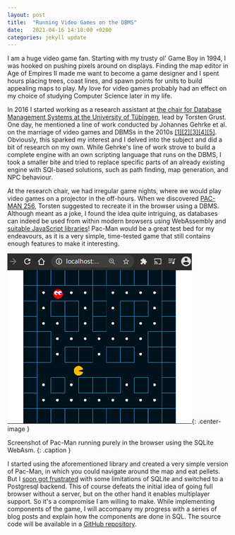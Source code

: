 ```yaml
---
layout: post
title:  "Running Video Games on the DBMS"
date:   2021-04-16 14:18:00 +0200
categories: jekyll update
---
```


I am a huge video game fan. Starting with my trusty ol' Game Boy in 1994, I was hooked on pushing pixels around on displays. Finding the map editor in Age of Empires II made me want to become a game designer and I spent hours placing trees, coast lines, and spawn points for units to build appealing maps to play. My love for video games probably had an effect on my choice of studying Computer Science later in my life.

In 2016 I started working as a research assistant at [the chair for Database Management Systems at the University of Tübingen][utuedbms], lead by Torsten Grust. One day, he mentioned a line of work conducted by Johannes Gehrke et al. on the marriage of video games and DBMSs in the 2010s [[1]](https://www.cs.cornell.edu/~wmwhite/papers/2007-SIGMOD-Games.pdf)[[2]](https://www.researchgate.net/publication/221215042_Database_research_in_computer_games)[[3]](https://dl.acm.org/doi/10.1145/1324185.1324186)[[4]](https://dl.acm.org/doi/pdf/10.1145/1376616.1376739)[[5]](https://dl.acm.org/doi/10.1145/2038916.2038936). Obviously, this sparked my interest and I delved into the subject and did a bit of research on my own.
While Gehrke's line of work strove to build a complete engine with an own scripting language that runs on the DBMS, I took a smaller bite and tried to replace specific parts of an already existing engine with SQl-based solutions, such as path finding, map generation, and NPC behaviour.

At the research chair, we had irregular game nights, where we would play video games on a projector in the off-hours. When we discovered [PAC-MAN 256][pacman256], Torsten suggested to recreate it in the browser using a DBMS. Although meant as a joke, I found the idea quite intriguing, as databases can indeed be used from within modern browsers using WebAssembly and [suitable JavaScript libraries](https://github.com/sql-js/sql.js/)! Pac-Man would be a great test bed for my endeavours, as it is a very simple, time-tested game that still contains enough features to make it interesting.

![SQLite Pac-Man Screenshot](/assets/images/screenshot_pacman_sqlite.png){: .center-image }

Screenshot of Pac-Man running purely in the browser using the SQLite WebAsm.
{: .caption }

I started using the aforementioned library and created a very simple version of Pac-Man, in which you could navigate around the map and eat pellets. But I [soon got frustrated][sqlitelastcommit] with some limitations of SQLite and switched to a Postgresql backend. This of course defeats the initial idea of going full browser without a server, but on the other hand it enables multiplayer support. So it's a compromise I am willing to make.
While implementing components of the game, I will accompany my progress with a series of blog posts and explain how the components are done in SQL. The source code will be available in a [GitHub repository][pacmansql].






[utuedbms]: https://db.inf.uni-tuebingen.de/
[pacman256]: https://store.steampowered.com/app/455400/PACMAN_256/
[pacmansql]: https://github.com/ogrady/PacmanSQL
[sqlitelastcommit]: https://github.com/ogrady/PacmanSQL/commit/f76b1df2345caf32c40f4be24235e2dd4beb73ec